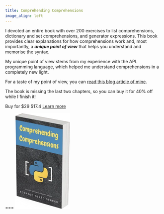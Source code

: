 ```yaml
---
title: Comprehending Comprehensions
image_align: left
---
```


I devoted an entire book with over 200 exercises to list comprehensions, dictionary and set comprehensions, and generator expressions.
This book provides clear explanations for how comprehensions work and, most importantly, a _**unique point of view**_ that helps you understand and memorise the syntax.

My unique point of view stems from my experience with the APL programming language, which helped me understand comprehensions in a completely new light.

For a taste of my point of view, you can [read this blog article of mine](/blog/pydonts/list-comprehensions-101).

The book is missing the last two chapters, so you can buy it for 40% off while I finish it!

  
  Buy for $29 $17.4 
  [Learn more](/books/comprehending-comprehensions)
  
  
  
===
![](_book.webp)